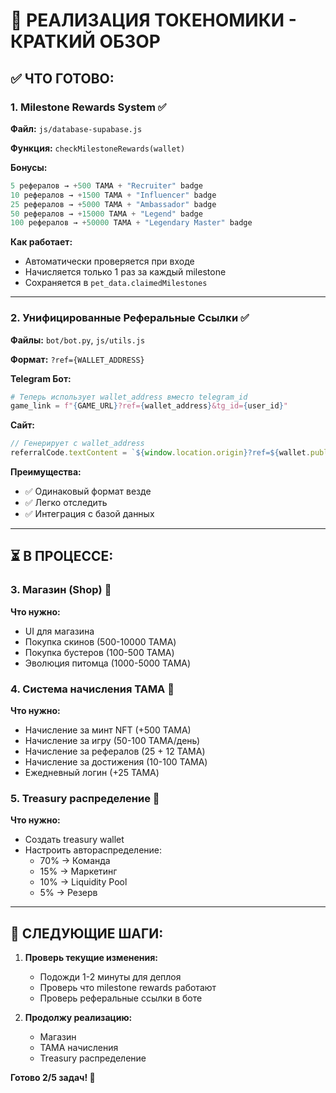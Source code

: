 # 🚀 РЕАЛИЗАЦИЯ ТОКЕНОМИКИ - КРАТКИЙ ОБЗОР

## ✅ ЧТО ГОТОВО:

### 1. Milestone Rewards System ✅
**Файл:** `js/database-supabase.js`

**Функция:** `checkMilestoneRewards(wallet)`

**Бонусы:**
```javascript
5 рефералов → +500 TAMA + "Recruiter" badge
10 рефералов → +1500 TAMA + "Influencer" badge  
25 рефералов → +5000 TAMA + "Ambassador" badge
50 рефералов → +15000 TAMA + "Legend" badge
100 рефералов → +50000 TAMA + "Legendary Master" badge
```

**Как работает:**
- Автоматически проверяется при входе
- Начисляется только 1 раз за каждый milestone
- Сохраняется в `pet_data.claimedMilestones`

---

### 2. Унифицированные Реферальные Ссылки ✅
**Файлы:** `bot/bot.py`, `js/utils.js`

**Формат:** `?ref={WALLET_ADDRESS}`

**Telegram Бот:**
```python
# Теперь использует wallet_address вместо telegram_id
game_link = f"{GAME_URL}?ref={wallet_address}&tg_id={user_id}"
```

**Сайт:**
```javascript
// Генерирует с wallet_address
referralCode.textContent = `${window.location.origin}?ref=${wallet.publicKey}`;
```

**Преимущества:**
- ✅ Одинаковый формат везде
- ✅ Легко отследить
- ✅ Интеграция с базой данных

---

## ⏳ В ПРОЦЕССЕ:

### 3. Магазин (Shop) 🔄
**Что нужно:**
- UI для магазина
- Покупка скинов (500-10000 TAMA)
- Покупка бустеров (100-500 TAMA)
- Эволюция питомца (1000-5000 TAMA)

### 4. Система начисления TAMA 🔄
**Что нужно:**
- Начисление за минт NFT (+500 TAMA)
- Начисление за игру (50-100 TAMA/день)
- Начисление за рефералов (25 + 12 TAMA)
- Начисление за достижения (10-100 TAMA)
- Ежедневный логин (+25 TAMA)

### 5. Treasury распределение 🔄
**Что нужно:**
- Создать treasury wallet
- Настроить автораспределение:
  - 70% → Команда
  - 15% → Маркетинг
  - 10% → Liquidity Pool
  - 5% → Резерв

---

## 📝 СЛЕДУЮЩИЕ ШАГИ:

1. **Проверь текущие изменения:**
   - Подожди 1-2 минуты для деплоя
   - Проверь что milestone rewards работают
   - Проверь реферальные ссылки в боте

2. **Продолжу реализацию:**
   - Магазин
   - TAMA начисления
   - Treasury распределение

**Готово 2/5 задач! 🚀**

